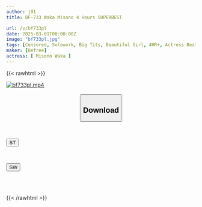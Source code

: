 ```yaml
---
author: j91
title: BF-733 Waka Misono 4 Hours SUPERBEST

url: /v/bf733pl
date: 2025-03-01T00:00:00Z
image: "bf733pl.jpg"
tags: [Censored, Solowork, Big Tits, Beautiful Girl, 4HR+, Actress Best	]
maker: [Befree]
actress: [ Misono Waka ]
---
```



{{< rawhtml >}}

<div class="video" data-videoid="zboY3JgBydFyG7">
    <a href="javascript:;">
        <img src="/v/bf733pl/bf733pl.jpg" width="WIDTH" height="HEIGHT" alt="bf733pl.mp4" loading="lazy">
    </a>
</div>

<script type="text/javascript" src="https://j91.asia/asset/on-demand-st.js"></script>

<br>
  <link rel="stylesheet" href="https://j91.asia/asset/bs5.css">
  
  <center>
  <button class="btn btn-primary" type="button" data-bs-toggle="collapse" data-bs-target=".multi-collapse" aria-expanded="false" aria-controls="multiCollapseExample1 multiCollapseExample2"><h2>Download</h2></button></center>
</p>
<div class="row">
  <div class="col">
    <div class="collapse multi-collapse" id="multiCollapseExample1">
      <div class="card card-body">
	      	      <br>
<div class="buttons">  
<p><a href="/v/bf733pl/st.html" target="_blank"><button class="btn-hover color-3"><i class="fa fa-download"></i> ST</button></a></p></div>
    </div>
  </div>
</div>
  <div class="col">
    <div class="collapse multi-collapse" id="multiCollapseExample2">
      <div class="card card-body">
	      <br>
<div class="buttons">
<p><a href="/v/bf733pl/sw.html" target="_blank"><button class="btn-hover color-2"><i class="fa fa-download"></i> SW</button></a></p></div>
<br><br>
      </div>
    </div>
  </div>
</div>

{{< /rawhtml >}}